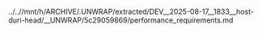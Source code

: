 ../..//mnt/h/ARCHIVE/.UNWRAP/extracted/DEV__2025-08-17__1833__host-duri-head/__UNWRAP/5c29059869/performance_requirements.md